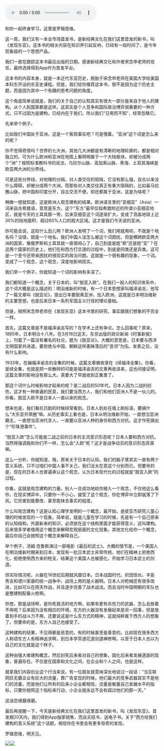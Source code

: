 <audio src="http://igetoss.cdn.igetget.com/mp3/201807/23/201807231621120582044623.mp3" controls="controls">您的浏览器不支持 audio 标签。</audio><p>和你一起终身学习，这里是罗辑思维。<br></p><p>这一周，我们又有一本全市场首发书。是新经典文化在我们这里首发的新书，叫《发现东亚》。这本书的相关内容在知识界引起反响，已经有一段时间了，是今年现象级的一个思想产品。</p><p>我们一直在跟踪这本书最后出版的日期。感谢新经典文化和作者宋念申老师的信任，最终选择得到App作为首发平台。</p><p>这本书的内容本身，就是一本近代东亚历史，脱胎于宋念申老师在美国大学给美国本科生开设的东亚史课程。但是，我们给你推荐这本书，倒不是因为这个历史主题，而是因为其中一个有趣的思考问题的角度。</p><p>这个角度简单说就是，我们的关于自己的认知其实有很大一部分是来自于他人的建构。从个人到国家都是这样。这其实是个人竞争和国际政治博弈很重要的一种方式。只不过因为是建构，已经内在于我们，所以我们“日用而不知”，经常忽略它。</p><p>先来举个例子。</p><p>比如我们中国处于亚洲，这是一个客观事实吧？可是慢着。“亚洲”这个词是怎么来的呢？</p><p>你不觉得奇怪吗？世界的七大洲，其他几大洲都是有清晰的地理轮廓的，都是相对独立的，可为什么欧洲和亚洲在地图上看明明属于一个大陆板块，却被分成两个“洲”？按照标准教科书的说法，乌拉尔山脉、高加索山脉、黑海、土耳其海峡是欧亚两大洲的分界线。</p><p>可是这些分界线，对地理的分隔，对人类交往的阻隔，它没有那么强，自古以来没什么障碍，却被分成两个大洲。而那些对人类交往真正有重大阻隔的，比如喜马拉雅山脉，把中国和印度分开，自古交流不便，却还都属于亚洲，这是为啥呢？</p><p>稍微一想就知道，这是欧洲人观念建构的结果。欧洲语言里的“亚细亚”（Asia）一词来自古希腊语，意思是东方。这个“东方”最早仅指希腊附近的所谓小亚细亚地区，就是今天的土耳其那一带，后来亚细亚这个词逐渐扩大，变成了涵盖地球上近30%的陆地面积、超过60%人口的超大区域。这才是我们今天说的亚洲。</p><p>你可能会说，这较什么劲儿啊？欧洲人发明了一个词，我们用就用呗，不就是个地名吗？没错，就是一个地名。我们中国人没怎么被这个词困扰，但是横跨欧亚两大洲的国家，像俄罗斯和土耳其就一直很闹心了，自己到底是姓“欧”还是姓“亚”？在这两个国家的历史上，他们在和西方打交道的过程中，到底是同类还是异类。这可是一个至今还带来困扰的很现实的政治问题。这就是一个很有趣的现象，一个词，变成了一个观念，这个观念，深度地影响现实。</p><p>我们举一个例子，你就知道一个词的影响有多深了。</p><p>我们都知道一个概念，关于日本的，叫“脱亚入欧”。在我们一般人的知识体系中，这个词大概是这么描述的：明治维新的时候，有一个日本思想家叫福泽谕吉，他写了一篇文章叫《脱亚论》，提出日本要脱离亚洲，加入欧洲。这就是日本明治维新的主要思想，也是后来日本一系列军国主义行径的理论基础。</p><p>但是，按照宋念申老师在《发现东亚》这本书里的研究，事实跟我们想象的不完全一样。</p><p>首先，这篇文章是不是福泽谕吉写的？在学术上还有争论。怎么回事呢？原来，1885年，日本明治十八年。在3月16日这天，东京出版的政论新闻《时事新报》上，刊载了一篇没有署名的社论，题为《脱亚论》。大概的意思是，日本要与西洋文明国家共进退，要拒绝与中国、朝鲜这样愚昧落后的“恶邻”为伍。发表之后，没有什么影响。</p><p>1933年，在编福泽谕吉的全集的时候，这篇文章被收录在《续福泽全集》。你看，是续全集，也就是把一些散碎的可能是福泽谕吉的文章再收进来，这也间接证明，这篇文章的影响没有那么大。真要大了早就收到正集里了。</p><p>那这个词什么时候影响才起来的呢？是二战后的50年代。日本人因为二战的创伤，这才有一种普遍的民意，我们要当西方人，我们和他们亚洲人不是一伙儿的。你看，脱亚入欧不是日本人一直以来的观念。</p><p>想来也是，我们看抗日剧的时候经常看到，日本人到处在墙上刷标语，要搞什么“大东亚共荣圈”嘛。从历史事实上看也是，日本从明治维新开始，一直想当亚洲霸主，一直想当亚洲代言人，一直要以亚洲人种的身份和西方对抗，这才作死搞出个“珍珠港事件”。</p><p>“脱亚入欧”怎么可能是二战之前的日本的主流意识形态呢？日本人要和西方对抗，当然得强调我和你们不一样，怎么会“入欧”呢？这才是战争动员的意识形态资源嘛。</p><p>这么一分析，你就知道，哦，原来关于日本的认知，我们的脑子里其实一直有两个意义系统，只不过咱们中国人事不关己，我们没太在意这个分别而已。但要命的是，现在的日本人也普遍承认这个观念，认为日本现代化的过程就是“脱亚入欧”的过程。</p><p>你看，这就是观念建构的力量。别人一旦成功地给你植入一个观念，不仅他这么看你，在现实博弈中，只要你一不小心，接受了这个观念，你在博弈中立即就落了下风。它厉害到能篡改、甚至能抹去事实的程度。</p><p>什么叫观念建构？这是认知心理学发明的一个概念，最开始，是皮亚杰研究儿童心理的时候发现的一个现象。简单说，就是儿童在学习的时候，先是有一个自己原来的认知结构，外面新来的知识，必须放在这个结构里面才能获得意义，这叫建构。后来很多学者借用这个概念来解释宏观层面的文化现象。其他文化给你一个概念，最后你自己会按照这个概念来解释自己。</p><p>举个例子，汤姆·克鲁斯演过一部电影《最后的武士》。大概的情节是，一个美国人在明治维新时期来到日本，发现有一批日本武士非常传统，他们在精神上拒绝西化，拒绝使用西方来的枪支，结果这个美国人也被感化，开始学习日本武士的剑道。</p><p>但实际情况呢，火器在16世纪后期就风靡日本。日本战国时代，织田信长、丰臣秀吉和德川家康的统一战争中，战场上用的是火器啊。日本人对枪械还有很多改进，比如可以在雨天作战，并且逐步完善了战术战法。而且当时中国明朝的军队也是整建制配备火枪啊。</p><p>你想，那是战场啊，是你死我活的地方啊，如果有更有杀伤力的武器，怎么会放着不用呢？后来因为没有相应的环境，东方的火器没有发展起来是另一回事，但是放着到手的战斗力不用，还要说这是什么东方式的精神，这就纯粹属于西方人的想象了。但要命的是，东方人自己也接受了。</p><p>这种建构的结果，不见得都是恶意的，有的时候甚至是善意的。比如现在很多西方人称颂东方人有精神追求啊，到日本学茶道花道剑道禅修啊。以至于日本人也以为自己的文化就是这个样子。</p><p>这种由强大者建构概念，然后封死后来者对自己的想象，固化后来者发展道路的现象，普遍存在。不仅是在国家和文化之间，在企业和个人之间，也是这样。</p><p>就拿我们内容创业这个行当来说，有一位朋友就意味深长地说过一段话：“当互联网巨无霸企业有巨大的流量，靠广告变现的时候，他们最大的竞争武器其实不是他们的流量，而是他们让所有的后来小企业都相信，流量是衡量自己发展水平的指标，只要你按照这个指标来行动，小企业就永远不会有超过他们的那一天。”</p><p>这话您琢磨琢磨。</p><p>最后再提醒一下，今天是新经典文化在我们这里首发的新书，叫《发现东亚》。首发期20天内，我们得到App独家销售，而且买纸书，送电子书。关于“西方给我们建构的意义系统”这个话题，相信你在书里会有更多惊奇的发现。</p><p>罗辑思维，明天见。</p><img src="https://piccdn.igetget.com/img/201806/24/201806242228397392558213.jpg" /><img src="https://piccdn.igetget.com/img/201806/24/201806242159529208281019.jpg" />